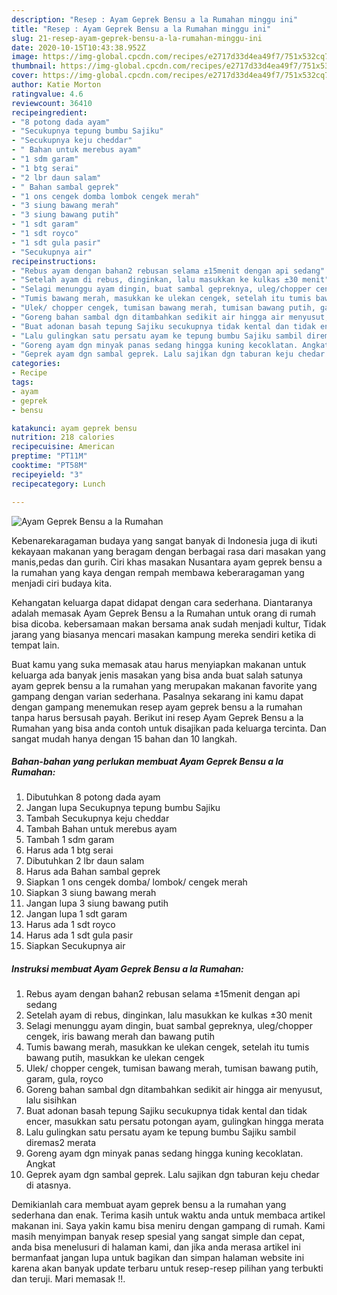 ```yaml
---
description: "Resep : Ayam Geprek Bensu a la Rumahan minggu ini"
title: "Resep : Ayam Geprek Bensu a la Rumahan minggu ini"
slug: 21-resep-ayam-geprek-bensu-a-la-rumahan-minggu-ini
date: 2020-10-15T10:43:38.952Z
image: https://img-global.cpcdn.com/recipes/e2717d33d4ea49f7/751x532cq70/ayam-geprek-bensu-a-la-rumahan-foto-resep-utama.jpg
thumbnail: https://img-global.cpcdn.com/recipes/e2717d33d4ea49f7/751x532cq70/ayam-geprek-bensu-a-la-rumahan-foto-resep-utama.jpg
cover: https://img-global.cpcdn.com/recipes/e2717d33d4ea49f7/751x532cq70/ayam-geprek-bensu-a-la-rumahan-foto-resep-utama.jpg
author: Katie Morton
ratingvalue: 4.6
reviewcount: 36410
recipeingredient:
- "8 potong dada ayam"
- "Secukupnya tepung bumbu Sajiku"
- "Secukupnya keju cheddar"
- " Bahan untuk merebus ayam"
- "1 sdm garam"
- "1 btg serai"
- "2 lbr daun salam"
- " Bahan sambal geprek"
- "1 ons cengek domba lombok cengek merah"
- "3 siung bawang merah"
- "3 siung bawang putih"
- "1 sdt garam"
- "1 sdt royco"
- "1 sdt gula pasir"
- "Secukupnya air"
recipeinstructions:
- "Rebus ayam dengan bahan2 rebusan selama ±15menit dengan api sedang"
- "Setelah ayam di rebus, dinginkan, lalu masukkan ke kulkas ±30 menit"
- "Selagi menunggu ayam dingin, buat sambal gepreknya, uleg/chopper cengek, iris bawang merah dan bawang putih"
- "Tumis bawang merah, masukkan ke ulekan cengek, setelah itu tumis bawang putih, masukkan ke ulekan cengek"
- "Ulek/ chopper cengek, tumisan bawang merah, tumisan bawang putih, garam, gula, royco"
- "Goreng bahan sambal dgn ditambahkan sedikit air hingga air menyusut, lalu sisihkan"
- "Buat adonan basah tepung Sajiku secukupnya tidak kental dan tidak encer, masukkan satu persatu potongan ayam, gulingkan hingga merata"
- "Lalu gulingkan satu persatu ayam ke tepung bumbu Sajiku sambil diremas2 merata"
- "Goreng ayam dgn minyak panas sedang hingga kuning kecoklatan. Angkat"
- "Geprek ayam dgn sambal geprek. Lalu sajikan dgn taburan keju chedar di atasnya."
categories:
- Recipe
tags:
- ayam
- geprek
- bensu

katakunci: ayam geprek bensu 
nutrition: 218 calories
recipecuisine: American
preptime: "PT11M"
cooktime: "PT58M"
recipeyield: "3"
recipecategory: Lunch

---
```



![Ayam Geprek Bensu a la Rumahan](https://img-global.cpcdn.com/recipes/e2717d33d4ea49f7/751x532cq70/ayam-geprek-bensu-a-la-rumahan-foto-resep-utama.jpg)

Kebenarekaragaman budaya yang sangat banyak di Indonesia juga di ikuti kekayaan makanan yang beragam dengan berbagai rasa dari masakan yang manis,pedas dan gurih. Ciri khas masakan Nusantara ayam geprek bensu a la rumahan yang kaya dengan rempah membawa keberaragaman yang menjadi ciri budaya kita.


Kehangatan keluarga dapat didapat dengan cara sederhana. Diantaranya adalah memasak Ayam Geprek Bensu a la Rumahan untuk orang di rumah bisa dicoba. kebersamaan makan bersama anak sudah menjadi kultur, Tidak jarang yang biasanya mencari masakan kampung mereka sendiri ketika di tempat lain.



Buat kamu yang suka memasak atau harus menyiapkan makanan untuk keluarga ada banyak jenis masakan yang bisa anda buat salah satunya ayam geprek bensu a la rumahan yang merupakan makanan favorite yang gampang dengan varian sederhana. Pasalnya sekarang ini kamu dapat dengan gampang menemukan resep ayam geprek bensu a la rumahan tanpa harus bersusah payah.
Berikut ini resep Ayam Geprek Bensu a la Rumahan yang bisa anda contoh untuk disajikan pada keluarga tercinta. Dan sangat mudah hanya dengan 15 bahan dan 10 langkah.


<!--inarticleads1-->

##### Bahan-bahan yang perlukan membuat Ayam Geprek Bensu a la Rumahan:

1. Dibutuhkan 8 potong dada ayam
1. Jangan lupa Secukupnya tepung bumbu Sajiku
1. Tambah Secukupnya keju cheddar
1. Tambah  Bahan untuk merebus ayam
1. Tambah 1 sdm garam
1. Harus ada 1 btg serai
1. Dibutuhkan 2 lbr daun salam
1. Harus ada  Bahan sambal geprek
1. Siapkan 1 ons cengek domba/ lombok/ cengek merah
1. Siapkan 3 siung bawang merah
1. Jangan lupa 3 siung bawang putih
1. Jangan lupa 1 sdt garam
1. Harus ada 1 sdt royco
1. Harus ada 1 sdt gula pasir
1. Siapkan Secukupnya air




<!--inarticleads2-->

##### Instruksi membuat  Ayam Geprek Bensu a la Rumahan:

1. Rebus ayam dengan bahan2 rebusan selama ±15menit dengan api sedang
1. Setelah ayam di rebus, dinginkan, lalu masukkan ke kulkas ±30 menit
1. Selagi menunggu ayam dingin, buat sambal gepreknya, uleg/chopper cengek, iris bawang merah dan bawang putih
1. Tumis bawang merah, masukkan ke ulekan cengek, setelah itu tumis bawang putih, masukkan ke ulekan cengek
1. Ulek/ chopper cengek, tumisan bawang merah, tumisan bawang putih, garam, gula, royco
1. Goreng bahan sambal dgn ditambahkan sedikit air hingga air menyusut, lalu sisihkan
1. Buat adonan basah tepung Sajiku secukupnya tidak kental dan tidak encer, masukkan satu persatu potongan ayam, gulingkan hingga merata
1. Lalu gulingkan satu persatu ayam ke tepung bumbu Sajiku sambil diremas2 merata
1. Goreng ayam dgn minyak panas sedang hingga kuning kecoklatan. Angkat
1. Geprek ayam dgn sambal geprek. Lalu sajikan dgn taburan keju chedar di atasnya.




Demikianlah cara membuat ayam geprek bensu a la rumahan yang sederhana dan enak. Terima kasih untuk waktu anda untuk membaca artikel makanan ini. Saya yakin kamu bisa meniru dengan gampang di rumah. Kami masih menyimpan banyak resep spesial yang sangat simple dan cepat, anda bisa menelusuri di halaman kami, dan jika anda merasa artikel ini bermanfaat jangan lupa untuk bagikan dan simpan halaman website ini karena akan banyak update terbaru untuk resep-resep pilihan yang terbukti dan teruji. Mari memasak !!. 
